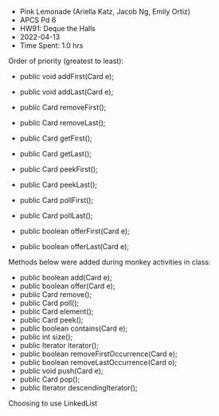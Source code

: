 * Pink Lemonade (Ariella Katz, Jacob Ng, Emily Ortiz)
* APCS Pd 6
* HW91: Deque the Halls
* 2022-04-13
* Time Spent: 1.0 hrs

Order of priority (greatest to least):
* public void addFirst(Card e);
* public void addLast(Card e);
* public Card removeFirst();
* public Card removeLast();
* public Card getFirst();
* public Card getLast();

* public Card peekFirst();
* public Card peekLast();
* public Card pollFirst();
* public Card pollLast();
* public boolean offerFirst(Card e);
* public boolean offerLast(Card e);

Methods below were added during monkey activities in class:
* public boolean add(Card e);
* public boolean offer(Card e);
* public Card remove();
* public Card poll();
* public Card element();
* public Card peek();
* public boolean contains(Card e);
* public int size();
* public Iterator<Card> iterator();
* public boolean removeFirstOccurrence(Card e);
* public boolean removeLastOccurrence(Card o);
* public void push(Card e);
* public Card pop();
* public Iterator<Card> descendingIterator();

Choosing to use LinkedList
